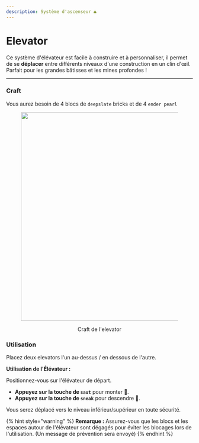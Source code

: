 ```yaml
---
description: Système d'ascenseur ⏏️
---
```


# Elevator

Ce système d'élévateur est facile à construire et à personnaliser, il permet de se **déplacer** entre différents niveaux d'une construction en un clin d'œil. Parfait pour les grandes bâtisses et les mines profondes !

***

### Craft

Vous aurez besoin de 4 blocs de `deepslate` bricks et de 4 `ender pearl`

<div align="center" data-full-width="true">

<figure><img src="../.gitbook/assets/elevator_craft.png" alt="" width="563"><figcaption><p>Craft de l'elevator</p></figcaption></figure>

</div>

### Utilisation

Placez deux elevators l'un au-dessus / en dessous de l'autre.

**Utilisation de l'Élévateur :**

Positionnez-vous sur l'élévateur de départ.

* **Appuyez sur la touche de `saut`** pour monter 🔼.
* **Appuyez sur la touche de `sneak`** pour descendre 🔽.

Vous serez déplacé vers le niveau inférieur/supérieur en toute sécurité.

{% hint style="warning" %}
**Remarque :** Assurez-vous que les blocs et les espaces autour de l'élévateur sont dégagés pour éviter les blocages lors de l'utilisation. (Un message de prévention sera envoyé)
{% endhint %}
